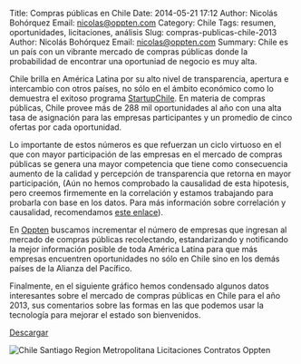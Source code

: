 Title: Compras públicas en Chile
Date: 2014-05-21 17:12
Author: Nicolás Bohórquez
Email:  nicolas@oppten.com
Category: Chile
Tags: resumen, oportunidades, licitaciones, análisis
Slug: compras-publicas-chile-2013
Author: Nicolás Bohórquez
Email:  nicolas@oppten.com
Summary: Chile es un país con un vibrante mercado de compras públicas donde la probabilidad de encontrar una oportuniad de negocio es muy alta.

Chile brilla en América Latina por su alto nivel de transparencia, apertura e intercambio con otros países, no sólo en el ámbito económico como lo demuestra el exitoso programa [StartupChile](http://startupchile.org). En materia de compras públicas, Chile provee más de 288 mil oportunidades al año con una alta tasa de asignación para las empresas participantes y un promedio de cinco ofertas por cada oportunidad.

Lo importante de estos números es que refuerzan un ciclo virtuoso en el que con mayor participación de las empresas en el mercado de compras públicas se genera una mayor competencia que tiene como consecuencia aumento de la calidad y percepción de transparencia que retorna en mayor participación, (Aún no hemos comprobado la causalidad de esta hipotesis, pero creemos firmemente en la correlación y estamos trabajando para probarla con base en los datos. Para más información sobre correlación y causalidad, recomendamos [este enlace](http://naukas.com/2012/08/01/correlacion-no-implica-causalidad/)). 

En [Oppten](http://www.oppten.cl/?utm_source=blog&utm_medium=socialmedia&utm_term=cl-content&utm_campaign=chi "Oppten, oportunidades de negocio, licitaciones, contratos") buscamos incrementar el número de empresas que ingresan al mercado de compras públicas recolectando, estandarizando y notificando la mejor información posible de toda América Latina para que más empresas encuentren oportunidades no sólo en Chile sino en los demás países de la Alianza del Pacífico.

Finalmente, en el siguiente gráfico hemos condensado algunos datos interesantes sobre el mercado de compras públicas en Chile para el año 2013, sus comentarios sobre las formas en las que podemos usar la tecnología para mejorar el estado son bienvenidos.

[Descargar]({filename}/pdfs/Chile2013.pdf)

![Chile Santiago Region Metropolitana Licitaciones Contratos Oppten]({filename}/images/chile/Chile2013.svg)
